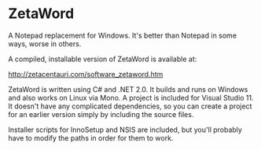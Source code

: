 ZetaWord
========

A Notepad replacement for Windows. It's better than Notepad in some ways, worse
in others.

A compiled, installable version of ZetaWord is available at:

http://zetacentauri.com/software_zetaword.htm

ZetaWord is written using C# and .NET 2.0.  It builds and runs on Windows and
also works on Linux via Mono. A project is included for Visual Studio 11. It doesn't
have any complicated dependencies, so you can create a project for an earlier version
simply by including the source files.

Installer scripts for InnoSetup and NSIS are included, but you'll probably have to
modify the paths in order for them to work.

